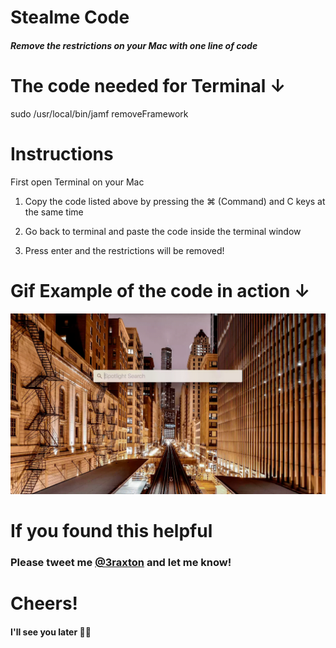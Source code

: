# Stealme Code

##### Remove the restrictions on your Mac with one line of code

# The code needed for Terminal ↓
sudo /usr/local/bin/jamf removeFramework

# Instructions

First open Terminal on your Mac

1. Copy the code listed above by pressing the ⌘ (Command) and C keys at the same time 

2. Go back to terminal and paste the code inside the terminal window

3. Press enter and the restrictions will be removed!

# Gif Example of the code in action ↓

![Terminal](https://github.com/3raxton/stealme/raw/master/stealme.gif)

# If you found this helpful

### Please tweet me <a href="https://twitter.com/3raxton" target="_blank">@3raxton</a> and let me know!

# Cheers! 
#### I'll see you later 🙌🏻
